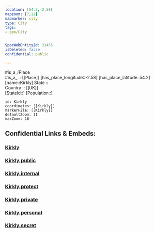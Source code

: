 ```yaml
---
location: [54.2,-2.58] 
mapzoom: [7,12] 
mapmarker: city 
type: City
tags:
- geo/City


SpocWebEntityId: 31456
isDeleted: false
confidential: public

---
```

#is_a_/Place  
#is_a_ :: [[Place]] 
[has_place_longitude::-2.58] 
[has_place_latitude::54.2] 
[name::Kirkly] 
State ::  
Country :: [[UK]]  
[StateId::] 
[Population::] 



```leaflet
id: Kirkly
coordinates: [[Kirkly]] 
markerFile: [[Kirkly]] 
defaultZoom: 11 
maxZoom: 18
```


## Confidential Links & Embeds: 

### [Kirkly](/_Standards/Earth/Continent/Europe/Europe~North/UK/England/Regions~England/North_West_England/Cumbria/cities~Cumbria/South-Lakeland/cities~SouthLakeland/Kirkly.md) 

### [Kirkly.public](/_public/Earth/Continent/Europe/Europe~North/UK/England/Regions~England/North_West_England/Cumbria/cities~Cumbria/South-Lakeland/cities~SouthLakeland/Kirkly.public.md) 

### [Kirkly.internal](/_internal/Earth/Continent/Europe/Europe~North/UK/England/Regions~England/North_West_England/Cumbria/cities~Cumbria/South-Lakeland/cities~SouthLakeland/Kirkly.internal.md) 

### [Kirkly.protect](/_protect/Earth/Continent/Europe/Europe~North/UK/England/Regions~England/North_West_England/Cumbria/cities~Cumbria/South-Lakeland/cities~SouthLakeland/Kirkly.protect.md) 

### [Kirkly.private](/_private/Earth/Continent/Europe/Europe~North/UK/England/Regions~England/North_West_England/Cumbria/cities~Cumbria/South-Lakeland/cities~SouthLakeland/Kirkly.private.md) 

### [Kirkly.personal](/_personal/Earth/Continent/Europe/Europe~North/UK/England/Regions~England/North_West_England/Cumbria/cities~Cumbria/South-Lakeland/cities~SouthLakeland/Kirkly.personal.md) 

### [Kirkly.secret](/_secret/Earth/Continent/Europe/Europe~North/UK/England/Regions~England/North_West_England/Cumbria/cities~Cumbria/South-Lakeland/cities~SouthLakeland/Kirkly.secret.md)

